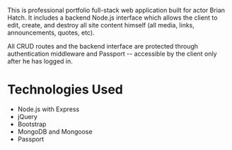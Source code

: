 This is professional portfolio full-stack web application built for actor Brian Hatch. It includes a backend Node.js interface which allows the client to edit, create, and destroy all site content himself (all media, links, announcements, quotes, etc).

All CRUD routes and the backend interface are protected through authentication middleware and Passport -- accessible by the client only after he has logged in.


<h1>Technologies Used</h1>
<ul>
<li>Node.js with Express</li>
<li>jQuery</li>
<li>Bootstrap</li>
<li>MongoDB and Mongoose </li>
<li>Passport </li>

</ul>